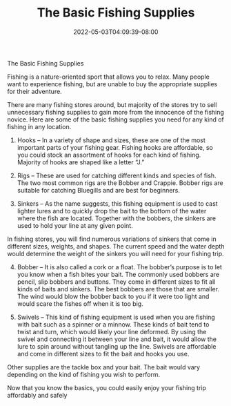 ﻿---
title: "The Basic Fishing Supplies"
date: 2022-05-03T04:09:39-08:00
description: "Fishing Tips for Web Success"
featured_image: "/images/Fishing.jpg"
tags: ["Fishing"]
---

The Basic Fishing Supplies


Fishing is a nature-oriented sport that allows you to relax. Many people want to experience fishing, but are unable to buy the appropriate supplies for their adventure. 

There are many fishing stores around, but majority of the stores try to sell unnecessary fishing supplies to gain more from the innocence of the fishing novice. Here are some of the basic fishing supplies you need for any kind of fishing in any location.

1) Hooks – In a variety of shape and sizes, these are one of the most important parts of your fishing gear. Fishing hooks are affordable, so you could stock an assortment of hooks for each kind of fishing. Majority of hooks are shaped like a letter “J.”

2) Rigs – These are used for catching different kinds and species of fish. The two most common rigs are the Bobber and Crappie.  Bobber rigs are suitable for catching Bluegills and are best for beginners. 

3)  Sinkers – As the name suggests, this fishing equipment is used to cast lighter lures and to quickly drop the bait to the bottom of the water where the fish are located. Together with the bobbers, the sinkers are used to hold your line at any given point. 

In fishing stores, you will find numerous variations of sinkers that come in different sizes, weights, and shapes. The current speed and the water depth would determine the weight of the sinkers you will need for your fishing trip.

4) Bobber – It is also called a cork or a float. The bobber’s purpose is to let you know when a fish bites your bait. The commonly used bobbers are pencil, slip bobbers and buttons. They come in different sizes to fit all kinds of baits and sinkers.  The best bobbers are those that are smaller. The wind would blow the bobber back to you if it were too light and would scare the fishes off when it is too big. 

5) Swivels – This kind of fishing equipment is used when you are fishing with bait such as a spinner or a minnow. These kinds of bait tend to twist and turn, which would likely your line deformed.  By using the swivel and connecting it between your line and bait, it would allow the lure to spin around without tangling up the line. Swivels are affordable and come in different sizes to fit the bait and hooks you use.

Other supplies are the tackle box and your bait. The bait would vary depending on the kind of fishing you wish to perform.

Now that you know the basics, you could easily enjoy your fishing trip affordably and safely 

